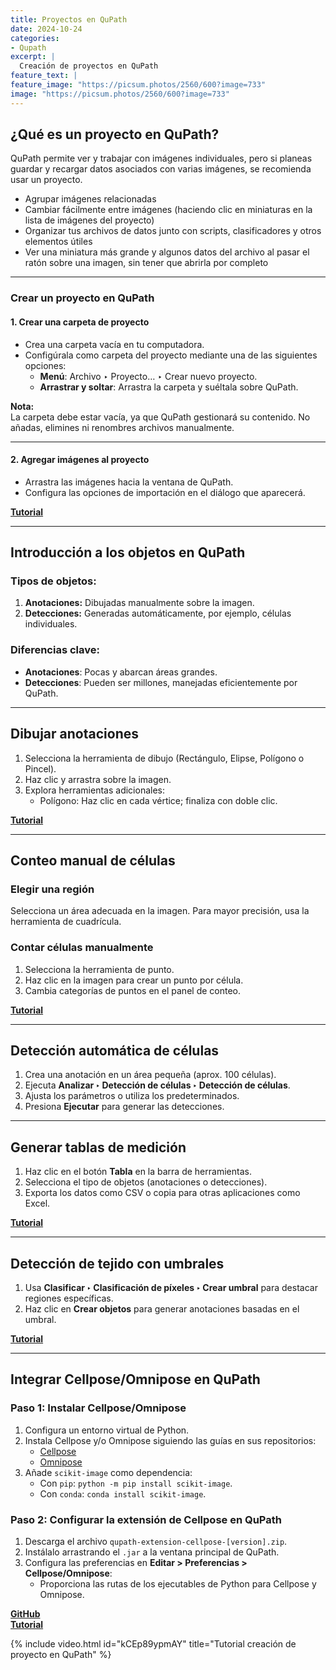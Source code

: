 ```yaml
---
title: Proyectos en QuPath
date: 2024-10-24  
categories:
- Qupath
excerpt: |
  Creación de proyectos en QuPath
feature_text: |
feature_image: "https://picsum.photos/2560/600?image=733"
image: "https://picsum.photos/2560/600?image=733"
---
```

## ¿Qué es un proyecto en QuPath?
QuPath permite ver y trabajar con imágenes individuales, pero si planeas guardar y recargar datos asociados con varias imágenes, se recomienda usar un proyecto.
<ul>
    <li>Agrupar imágenes relacionadas</li>
    <li>Cambiar fácilmente entre imágenes (haciendo clic en miniaturas en la lista de imágenes del proyecto)</li>
    <li>Organizar tus archivos de datos junto con scripts, clasificadores y otros elementos útiles</li>
    <li>Ver una miniatura más grande y algunos datos del archivo al pasar el ratón sobre una imagen, sin tener que abrirla por completo</li>
</ul>

---
### Crear un proyecto en QuPath

#### **1. Crear una carpeta de proyecto**
- Crea una carpeta vacía en tu computadora.
- Configúrala como carpeta del proyecto mediante una de las siguientes opciones:
  - **Menú**: Archivo ‣ Proyecto… ‣ Crear nuevo proyecto.
  - **Arrastrar y soltar**: Arrastra la carpeta y suéltala sobre QuPath.  

**Nota:**  
La carpeta debe estar vacía, ya que QuPath gestionará su contenido. No añadas, elimines ni renombres archivos manualmente.

---

#### **2. Agregar imágenes al proyecto**
- Arrastra las imágenes hacia la ventana de QuPath.  
- Configura las opciones de importación en el diálogo que aparecerá.  

[**Tutorial**](https://www.youtube.com/watch?v=kCEp89ypmAY)

---

## Introducción a los objetos en QuPath

### Tipos de objetos:
1. **Anotaciones:** Dibujadas manualmente sobre la imagen.  
2. **Detecciones:** Generadas automáticamente, por ejemplo, células individuales.

### Diferencias clave:
- **Anotaciones**: Pocas y abarcan áreas grandes.  
- **Detecciones**: Pueden ser millones, manejadas eficientemente por QuPath.

---

## Dibujar anotaciones
1. Selecciona la herramienta de dibujo (Rectángulo, Elipse, Polígono o Pincel).  
2. Haz clic y arrastra sobre la imagen.  
3. Explora herramientas adicionales:
   - Polígono: Haz clic en cada vértice; finaliza con doble clic.

[**Tutorial**](https://youtu.be/FAoUHu40dk0?si=BD3R9J3x8aPotvRD)

---

## Conteo manual de células

### **Elegir una región**
Selecciona un área adecuada en la imagen. Para mayor precisión, usa la herramienta de cuadrícula.

### **Contar células manualmente**
1. Selecciona la herramienta de punto.  
2. Haz clic en la imagen para crear un punto por célula.  
3. Cambia categorías de puntos en el panel de conteo.  

[**Tutorial**](https://youtu.be/L-dLnkqHKdY?si=MduoX4cxOXr5fmve)

---

## Detección automática de células

1. Crea una anotación en un área pequeña (aprox. 100 células).  
2. Ejecuta **Analizar ‣ Detección de células ‣ Detección de células**.  
3. Ajusta los parámetros o utiliza los predeterminados.  
4. Presiona **Ejecutar** para generar las detecciones.

---

## Generar tablas de medición

1. Haz clic en el botón **Tabla** en la barra de herramientas.  
2. Selecciona el tipo de objetos (anotaciones o detecciones).  
3. Exporta los datos como CSV o copia para otras aplicaciones como Excel.  

[**Tutorial**](https://youtu.be/9P8NsAVfrZE?si=b8XAQAOBb6xqga39)

---

## Detección de tejido con umbrales

1. Usa **Clasificar ‣ Clasificación de píxeles ‣ Crear umbral** para destacar regiones específicas.  
2. Haz clic en **Crear objetos** para generar anotaciones basadas en el umbral.  

[**Tutorial**](https://youtu.be/9TmEb3SxS1k?si=C_3E_MjcigQIaleZ)

---

## Integrar Cellpose/Omnipose en QuPath

### **Paso 1: Instalar Cellpose/Omnipose**
1. Configura un entorno virtual de Python.  
2. Instala Cellpose y/o Omnipose siguiendo las guías en sus repositorios:  
   - [Cellpose](https://github.com/MouseLand/cellpose)  
   - [Omnipose](https://github.com/masenf/omnipose)  
3. Añade `scikit-image` como dependencia:  
   - Con `pip`: `python -m pip install scikit-image`.  
   - Con `conda`: `conda install scikit-image`.

### **Paso 2: Configurar la extensión de Cellpose en QuPath**
1. Descarga el archivo `qupath-extension-cellpose-[version].zip`.  
2. Instálalo arrastrando el `.jar` a la ventana principal de QuPath.  
3. Configura las preferencias en **Editar > Preferencias > Cellpose/Omnipose**:  
   - Proporciona las rutas de los ejecutables de Python para Cellpose y Omnipose.

[**GitHub**](https://github.com/BIOP/qupath-extension-cellpose)  
[**Tutorial**](https://www.youtube.com/watch?v=A_PW_N0np9A)

{% include video.html id="kCEp89ypmAY" title="Tutorial creación de proyecto en QuPath" %}
